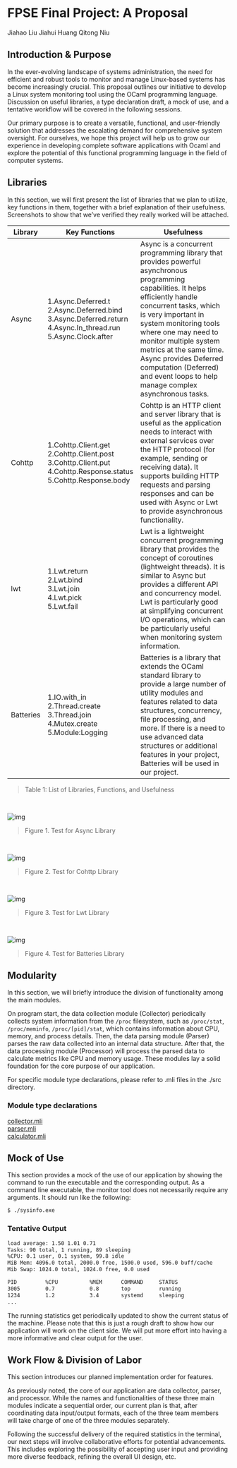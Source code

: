 # FPSE Final Project: A Proposal
Jiahao Liu          Jiahui Huang          Qitong Niu  
## Introduction & Purpose
In the ever-evolving landscape of systems administration, the need for efficient and robust tools to monitor and manage Linux-based systems has become increasingly crucial. This proposal outlines our initiative to develop a Linux system monitoring tool using the OCaml programming language. Discussion on useful libraries, a type declaration draft, a mock of use, and a tentative workflow will be covered in the following sessions.

Our primary purpose is to create a versatile, functional, and user-friendly solution that addresses the escalating demand for comprehensive system oversight. For ourselves, we hope this project will help us to grow our experience in developing complete software applications with Ocaml and explore the potential of this functional programming language in the field of computer systems.

## Libraries 
In this section, we will first present the list of libraries that we plan to utilize, key functions in them, together with a brief explanation of their usefulness. Screenshots to show that we’ve verified they really worked will be attached.

| Library   | Key Functions                                                | Usefulness                                                   |
| --------- | ------------------------------------------------------------ | ------------------------------------------------------------ |
| Async     | 1.Async.Deferred.t <br />2.Async.Deferred.bind <br />3.Async.Deferred.return <br />4.Async.In_thread.run <br />5.Async.Clock.after | Async is a concurrent programming library that provides powerful asynchronous programming capabilities. It helps efficiently handle concurrent tasks, which is very important in system monitoring tools where one may need to monitor multiple system metrics at the same time. Async provides Deferred computation (Deferred) and event loops to help manage complex asynchronous tasks. |
| Cohttp    | 1.Cohttp.Client.get <br />2.Cohttp.Client.post <br />3.Cohttp.Client.put <br />4.Cohttp.Response.status<br /> 5.Cohttp.Response.body<br /> | Cohttp is an HTTP client and server library that is useful as the application needs to interact with external services over the HTTP protocol (for example, sending or receiving data). It supports building HTTP requests and parsing responses and can be used with Async or Lwt to provide asynchronous functionality. |
| lwt       | 1.Lwt.return<br />2.Lwt.bind<br />3.Lwt.join<br />4.Lwt.pick<br />5.Lwt.fail | Lwt is a lightweight concurrent programming library that provides the concept of coroutines (lightweight threads). It is similar to Async but provides a different API and concurrency model. Lwt is particularly good at simplifying concurrent I/O operations, which can be particularly useful when monitoring system information. |
| Batteries | 1.IO.with_in<br /> 2.Thread.create <br />3.Thread.join<br /> 4.Mutex.create <br />5.Module:Logging | Batteries is a library that extends the OCaml standard library to provide a large number of utility modules and features related to data structures, concurrency, file processing, and more. If there is a need to use advanced data structures or additional features in your project, Batteries will be used in our project. |

> Table 1: List of Libraries, Functions, and Usefulness 

<br>

![img](./images/Figure1TestAsyncLibrary.png)
> Figure 1. Test for Async Library  
  


<br>

![img](./images/Figure2TestCohttpLibrary.png)

> Figure 2. Test for Cohttp Library

<br>

![img](./images/Figure3TestLwtLibrary.png)

> Figure 3. Test for Lwt Library

<br>

![img](./images/Figure4TestBatteriesLibrary.png)

> Figure 4. Test for Batteries Library



## Modularity

In this section, we will briefly introduce the division of functionality among the main modules. 

On program start, the data collection module (Collector) periodically collects system information from the `/proc` filesystem, such as `/proc/stat`, `/proc/meminfo`, `/proc/[pid]/stat`, which contains information about  CPU, memory, and process details. Then, the data parsing module (Parser) parses the raw data collected into an internal data structure. After that, the data processing module (Processor) will process the parsed data to calculate metrics like CPU and memory usage. These modules lay a solid foundation for the core purpose of our application.

For specific module type declarations, please refer to .mli files in the ./src directory.

### Module type declarations
[collector.mli](../src/collector.mli)  
[parser.mli](../src/parser.mli)  
[calculator.mli](../src/calculator.mli)

## Mock of Use

This section provides a mock of the use of our application by showing the command to run the executable and the corresponding output. As a command line executable, the monitor tool does not necessarily require any arguments. It should run like the following:

```bash
$ ./sysinfo.exe
```
### Tentative Output

```bash
load average: 1.50 1.01 0.71
Tasks: 90 total, 1 running, 89 sleeping
%CPU: 0.1 user, 0.1 system, 99.8 idle
MiB Mem: 4096.0 total, 2000.0 free, 1500.0 used, 596.0 buff/cache
Mib Swap: 1024.0 total, 1024.0 free, 0.0 used

PID		    %CPU	      %MEM	    COMMAND	    STATUS
3005		0.7           0.8		top		    running
1234		1.2           3.4		systemd	    sleeping
...
```

The running statistics get periodically updated to show the current status of the machine. Please note that this is just a rough draft to show how our application will work on the client side. We will put more effort into having a more informative and clear output for the user.

## Work Flow & Division of Labor

This section introduces our planned implementation order for features.

As previously noted, the core of our application are data collector, parser, and processor. While the names and functionalities of these three main modules indicate a sequential order, our current plan is that, after coordinating data input/output formats, each of the three team members will take charge of one of the three modules separately. 

Following the successful delivery of the required statistics in the terminal, our next steps will involve collaborative efforts for potential advancements. This includes exploring the possibility of accepting user input and providing more diverse feedback, refining the overall UI design, etc.







